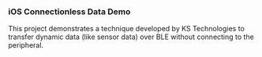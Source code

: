 ### iOS Connectionless Data Demo
This project demonstrates a technique developed by KS Technologies to transfer dynamic data (like sensor data) over BLE without connecting to the peripheral. 